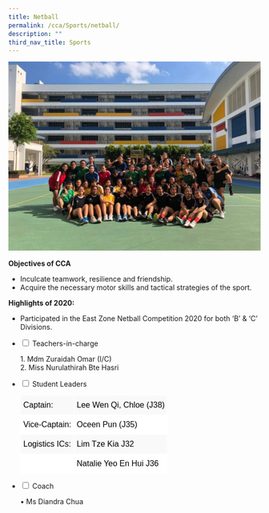 ```yaml
---
title: Netball
permalink: /cca/Sports/netball/
description: ""
third_nav_title: Sports
---
```

![](/images/453fef35-0f1b-4132-95c2-b7760e0d28b4-1024x768.jpg)

**Objectives of CCA**

*   Inculcate teamwork, resilience and friendship.
*   Acquire the necessary motor skills and tactical strategies of the sport.

**Highlights of 2020:**

*   Participated in the East Zone Netball Competition 2020 for both ‘B’ & ‘C’ Divisions.








<ul class="jekyllcodex_accordion">
  <li>
    <input type="checkbox" id="accordion1">
    <label for="accordion1">Teachers-in-charge</label>
    <div>
			<p>1.  Mdm Zuraidah Omar (I/C)<br>2. Miss Nurulathirah Bte Hasri</p>
    </div>
	</li>
	  <li>
    <input type="checkbox" id="accordion2">
    <label for="accordion2">Student Leaders</label>
    <div>
			<p><table style="border-collapse:collapse;border-spacing:0" class="tg"><thead><tr><th style="background-color:#F9F9F9;border-color:#ffffff;border-style:solid;border-width:1px;color:#000000;font-family:Arial, sans-serif;font-size:medium;font-weight:normal;overflow:hidden;padding:10px 5px;text-align:left;vertical-align:top;word-break:normal">Captain:</th><th style="background-color:#F9F9F9;border-color:#ffffff;border-style:solid;border-width:1px;color:#000000;font-family:Arial, sans-serif;font-size:medium;font-weight:normal;overflow:hidden;padding:10px 5px;text-align:left;vertical-align:top;word-break:normal">Lee Wen Qi, Chloe (J38)</th></tr></thead><tbody><tr><td style="background-color:#FFF;border-color:#ffffff;border-style:solid;border-width:1px;color:#000000;font-family:Arial, sans-serif;font-size:medium;overflow:hidden;padding:10px 5px;text-align:left;vertical-align:top;word-break:normal">Vice-Captain:</td><td style="background-color:#FFF;border-color:#ffffff;border-style:solid;border-width:1px;color:#000000;font-family:Arial, sans-serif;font-size:medium;overflow:hidden;padding:10px 5px;text-align:left;vertical-align:top;word-break:normal">Oceen Pun (J35)</td></tr><tr><td style="background-color:#F9F9F9;border-color:#ffffff;border-style:solid;border-width:1px;color:#000000;font-family:Arial, sans-serif;font-size:medium;overflow:hidden;padding:10px 5px;text-align:left;vertical-align:top;word-break:normal">Logistics ICs:</td><td style="background-color:#F9F9F9;border-color:#ffffff;border-style:solid;border-width:1px;color:#000000;font-family:Arial, sans-serif;font-size:medium;overflow:hidden;padding:10px 5px;text-align:left;vertical-align:top;word-break:normal">Lim Tze Kia J32</td></tr><tr><td style="background-color:#FFF;border-color:#ffffff;border-style:solid;border-width:1px;color:#000000;font-family:Arial, sans-serif;font-size:medium;overflow:hidden;padding:10px 5px;text-align:left;vertical-align:top;word-break:normal"></td><td style="background-color:#FFF;border-color:#ffffff;border-style:solid;border-width:1px;color:#000000;font-family:Arial, sans-serif;font-size:medium;overflow:hidden;padding:10px 5px;text-align:left;vertical-align:top;word-break:normal">Natalie Yeo En Hui J36</td></tr></tbody></table></p>
    </div>
	</li>
		  <li>
    <input type="checkbox" id="accordion3">
    <label for="accordion3">Coach</label>
    <div>
			<p>•  Ms Diandra Chua</p>
    </div>
	</li>
	</ul>